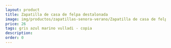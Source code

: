 ```yaml
---
layout: product
title: Zapatilla de casa de felpa destalonada 
image: img/productos/zapatillas-senora-verano/Zapatilla de casa de felpa destalonada =26 =gris azul marino vulladi - copia.webp
price: 26 
tags: gris azul marino vulladi - copia
description: 
order: 0
---
```

